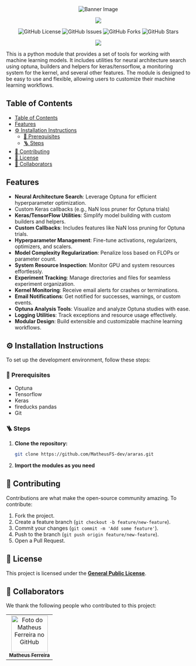 <div align="center">
  <img src="images/banner.png" alt="Banner Image" />
</div>


<p align="center">
<a href="https://github.com/DenverCoder1/readme-typing-svg"><img src="https://readme-typing-svg.herokuapp.com?font=Time+New+Roman&color=%231c88e3&size=25&center=true&vCenter=true&width=600&height=30&lines=👋+Welcome!"></a>
</p>

<p align="center">
  <img src="https://img.shields.io/github/license/MatheusFS-dev/araras" alt="GitHub License">
  <img src="https://img.shields.io/github/issues/MatheusFS-dev/araras" alt="GitHub Issues">
  <img src="https://img.shields.io/github/forks/MatheusFS-dev/araras" alt="GitHub Forks">
  <img src="https://img.shields.io/github/stars/MatheusFS-dev/araras" alt="GitHub Stars">
</p>

<p align="center">
  <a href="#">
      <img src="https://api.visitorbadge.io/api/VisitorHit?user=MatheusFS-dev&repo=araras&countColor=%23007FFF" />
   </a>
</p>

This is a python module that provides a set of tools for working with machine learning models. It includes utilities for neural architecture search using optuna, builders and helpers for keras/tensorflow, a monitoring system for the kernel, and several other features. The module is designed to be easy to use and flexible, allowing users to customize their machine learning workflows.

## Table of Contents

- [Table of Contents](#table-of-contents)
- [Features](#features)
- [⚙️ Installation Instructions](#️-installation-instructions)
  - [📌 Prerequisites](#-prerequisites)
  - [🪜 Steps](#-steps)
- [🤝 Contributing](#-contributing)
- [📜 License](#-license)
- [🤝 Collaborators](#-collaborators)

## Features

- **Neural Architecture Search**: Leverage Optuna for efficient hyperparameter optimization.
- Custom Keras callbacks (e.g., NaN loss pruner for Optuna trials)
- **Keras/TensorFlow Utilities**: Simplify model building with custom builders and helpers.
- **Custom Callbacks**: Includes features like NaN loss pruning for Optuna trials.
- **Hyperparameter Management**: Fine-tune activations, regularizers, optimizers, and scalers.
- **Model Complexity Regularization**: Penalize loss based on FLOPs or parameter count.
- **System Resource Inspection**: Monitor GPU and system resources effortlessly.
- **Experiment Tracking**: Manage directories and files for seamless experiment organization.
- **Kernel Monitoring**: Receive email alerts for crashes or terminations.
- **Email Notifications**: Get notified for successes, warnings, or custom events.
- **Optuna Analysis Tools**: Visualize and analyze Optuna studies with ease.
- **Logging Utilities**: Track exceptions and resource usage effectively.
- **Modular Design**: Build extensible and customizable machine learning workflows.

## ⚙️ Installation Instructions

To set up the development environment, follow these steps:

### 📌 Prerequisites

- Optuna
- Tensorflow
- Keras
- fireducks pandas
- Git

### 🪜 Steps

1. **Clone the repository:**

   ```bash
   git clone https://github.com/MatheusFS-dev/araras.git
   ```

2. **Import the modules as you need**

## 🤝 Contributing

Contributions are what make the open-source community amazing. To contribute:

1. Fork the project.
2. Create a feature branch (`git checkout -b feature/new-feature`).
3. Commit your changes (`git commit -m 'Add some feature'`).
4. Push to the branch (`git push origin feature/new-feature`).
5. Open a Pull Request.

## 📜 License

This project is licensed under the **[General Public License](LICENSE)**.

## 🤝 Collaborators

We thank the following people who contributed to this project:

<table>
  <tr>
    <td align="center">
      <a href="https://github.com/MatheusFS-dev" title="Matheus Ferreira">
        <img src="https://avatars.githubusercontent.com/u/99222557" width="100px;" alt="Foto do Matheus Ferreira no GitHub"/><br>
        <sub>
          <b>Matheus Ferreira</b>
        </sub>
      </a>
    </td>
  </tr>
</table>